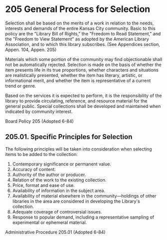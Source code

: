 ﻿# 205 General Process for Selection

Selection shall be based on the merits of a work in relation to the needs, interests and demands of the entire Kansas City community. Basic to this policy are the "Library Bill of Rights," the "Freedom to Read Statement," and the "Freedom to View Statement" as adopted by the American Library Association, and to which this library subscribes. (See Appendices section, Appen. 104, Appen. 205)

Materials which some portion of the community may find objectionable shall not be automatically rejected. Selection is made on the basis of whether the item presents life in its true proportions, whether characters and situations are realistically presented, whether the item has literary, artistic, or informational merit, and whether the item is representative of a current trend or genre.

Based on the services it is expected to perform, it is the responsibility of the library to provide circulating, reference, and resource material for the general public. Special collections shall be developed and maintained when indicated by community interest.

Board Policy 205 (Adopted 6-84)

## 205.01. Specific Principles for Selection

The following principles will be taken into consideration when selecting items to be added to the collection:

1. Contemporary significance or permanent value.
2. Accuracy of content.
3. Authority of the author or producer.
4. Relation of the work to the existing collection.
5. Price, format and ease of use.
6. Availability of information in the subject area.
7. Availability of material elsewhere in the community—holdings of other libraries in the area are considered in developing the Library's collection.
8. Adequate coverage of controversial issues.
9. Response to popular demand, including a representative sampling of experimental or ephemeral material.

Administrative Procedure 205.01 (Adopted 6-84)
